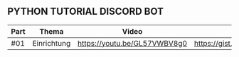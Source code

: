 ## PYTHON TUTORIAL DISCORD BOT

| Part 	| Thema              	| Video                        	| Gists                                                             	|
|------	|--------------------	|------------------------------	|-------------------------------------------------------------------	|
| #01  	| Einrichtung        	| https://youtu.be/GL57VWBV8g0	| https://gist.github.com/zekroTJA/811d83246a38a669e911de6f0589530b 	|
